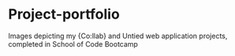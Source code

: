 # Project-portfolio
Images depicting my {Co:llab} and Untied web application projects, completed in School of Code Bootcamp
